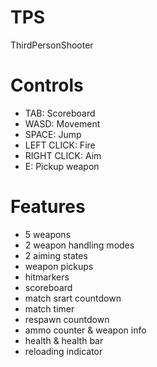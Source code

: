 # TPS
ThirdPersonShooter

# Controls
- TAB: Scoreboard
- WASD: Movement
- SPACE: Jump
- LEFT CLICK: Fire
- RIGHT CLICK: Aim
- E: Pickup weapon

# Features
- 5 weapons
- 2 weapon handling modes
- 2 aiming states
- weapon pickups
- hitmarkers
- scoreboard
- match srart countdown
- match timer
- respawn countdown
- ammo counter & weapon info
- health & health bar
- reloading indicator
